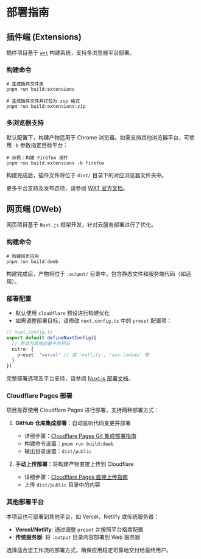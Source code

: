 # 部署指南

## 插件端 (Extensions)

插件项目基于 [`wxt`](https://wxt.dev) 构建系统，支持多浏览器平台部署。

### 构建命令

```shell
# 生成插件文件夹
pnpm run build:extensions

# 生成插件文件并打包为 zip 格式
pnpm run build:extensions:zip
```

### 多浏览器支持

默认配置下，构建产物适用于 Chrome 浏览器。如需支持其他浏览器平台，可使用 `-b` 参数指定目标平台：

```shell
# 示例：构建 Firefox 插件
pnpm run build:extensions -b firefox
```

构建完成后，插件文件将位于 `dist/` 目录下的对应浏览器文件夹中。

更多平台支持及发布选项，请参阅 [WXT 官方文档](https://wxt.dev/guide/essentials/publishing.html)。

## 网页端 (DWeb)

网页项目基于 `Nuxt.js` 框架开发，针对云服务部署进行了优化。

### 构建命令

```shell
# 构建网页应用
pnpm run build:dweb
```

构建完成后，产物将位于 `.output/` 目录中，包含静态文件和服务端代码（如适用）。

### 部署配置

- 默认使用 `cloudflare` 预设进行构建优化
- 如需调整部署目标，请修改 `nuxt.config.ts` 中的 `preset` 配置项：

```typescript
// nuxt.config.ts
export default defineNuxtConfig({
  // 更改为其他部署平台预设
  nitro: {
    preset: 'vercel' // 或 'netlify', 'aws-lambda' 等
  }
})
```

完整部署选项及平台支持，请参阅 [Nuxt.js 部署文档](https://nuxt.com/docs/getting-started/deployment)。

### Cloudflare Pages 部署

项目推荐使用 Cloudflare Pages 进行部署，支持两种部署方式：

1. **GitHub 仓库集成部署**：自动监听代码变更并部署

   - 详细步骤：[Cloudflare Pages Git 集成部署指南](https://developers.cloudflare.com/pages/get-started/git-integration/)
   - 构建命令设置：`pnpm run build:dweb`
   - 输出目录设置：`dist/public`

2. **手动上传部署**：将构建产物直接上传到 Cloudflare
   - 详细步骤：[Cloudflare Pages 直接上传指南](https://developers.cloudflare.com/pages/get-started/direct-upload/)
   - 上传 `dist/public` 目录中的内容

### 其他部署平台

本项目也可部署到其他平台，如 Vercel、Netlify 或传统服务器：

- **Vercel/Netlify**: 通过调整 `preset` 并按照平台指南配置
- **传统服务器**: 将 `.output` 目录内容部署到 Web 服务器

选择适合您工作流的部署方式，确保应用稳定可靠地交付给最终用户。
